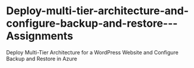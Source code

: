 # Deploy-multi-tier-architecture-and-configure-backup-and-restore---Assignments
Deploy Multi-Tier Architecture for a WordPress Website and Configure Backup and Restore in Azure
